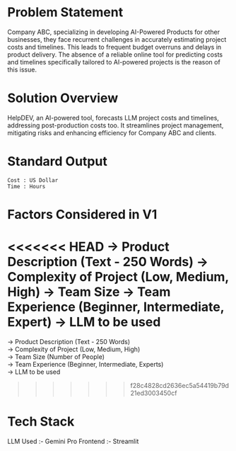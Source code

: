 # Problem Statement
Company ABC, specializing in developing AI-Powered Products for other businesses, they face recurrent challenges in accurately estimating project costs and timelines. This leads to frequent budget overruns and delays in product delivery. The absence of a reliable online tool for predicting costs and timelines specifically tailored to AI-powered projects is the reason of this issue.

# Solution Overview
HelpDEV, an AI-powered tool, forecasts LLM project costs and timelines, addressing post-production costs too. It streamlines project management, mitigating risks and enhancing efficiency for Company ABC and clients.

# Standard Output
    Cost : US Dollar
    Time : Hours

# Factors Considered in V1 
<<<<<<< HEAD
-> Product Description (Text - 250 Words)
-> Complexity of Project (Low, Medium, High)
-> Team Size 
-> Team Experience (Beginner, Intermediate, Expert)
-> LLM to be used
=======
-> Product Description (Text - 250 Words)  
-> Complexity of Project (Low, Medium, High)   
-> Team Size (Number of People)    
-> Team Experience (Beginner, Intermediate, Experts)   
-> LLM to be used   
>>>>>>> f28c4828cd2636ec5a54419b79d21ed3003450cf

# Tech Stack
LLM Used :- Gemini Pro
Frontend :- Streamlit 

